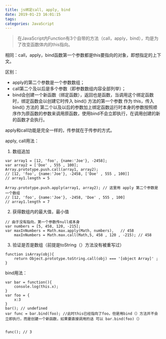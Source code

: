 ```yaml
---
title: js绑定call, apply, bind
date: 2019-01-23 16:01:15
tags: 
categories: JavaScript
---
```


> 在JavaScript内Function有3个自带的方法（call，apply，bind），均是为了改变函数体内的this指向。

相同：call，apply，bind函数第一个参数都是this要指向的对象，即想指定的上下文。

区别：
- apply的第二个参数是一个参数数组；
- call第二个及以后是多个参数（即参数数组内容全部列举）；
- bind会创建一个新函数（绑定函数），返回也是函数，当调用这个绑定函数时，绑定函数会以创建它时传入 bind() 方法的第一个参数 作为 this，传入 bind() 方法的 第二个以及以后的参数加上绑定函数运行时本身的参数按照顺序作为原函数的参数来调用原函数，使用bind不会立即执行，在调用创建的新的函数才会执行。

apply和call功能是完全一样的，传参就在于传参的方式。

apply, call用法：
1. 数组追加
```
var array1 = [12, 'foo', {name:'Joe'}, -2458];
var array2 = ['Doe' , 555 , 100];
Array.prototype.push.call(array1, array2);
// [12, 'foo', {name:'Joe'}, -2458, ['Doe' , 555 , 100]]
// array1.length = 5

Array.prototype.push.apply(array1, array2); // 这里用 apply 第二个参数是一个数组
// [12, 'foo', {name:'Joe'}, -2458, 'Doe' , 555 , 100]
// array1.length = 7
```
2. 获得数组内的最大值，最小值
```
// 由于没有指向，第一个参数传null或本身
var numbers = [5, 458, 120, -215]; 
var maxInNumbers = Math.max.apply(Math, numbers),   // 458
    maxInNumbers = Math.max.call(Math,5, 458 , 120 , -215); // 458
```
3. 验证是否是数组（前提是toString（）方法没有被重写过）
```
function isArray(obj){ 
    return Object.prototype.toString.call(obj) === '[object Array]' ;
}
```

bind用法：
```
var bar = function(){
    console.log(this.x);
}
var foo = {
    x:3
}
bar(); // undefined
var func = bar.bind(foo); //此时this已经指向了foo，但是用bind（）方法并不会立即执行，而是创建一个新函数，如果要直接调用的话 可以 bar.bind(foo)（）


func(); // 3
```